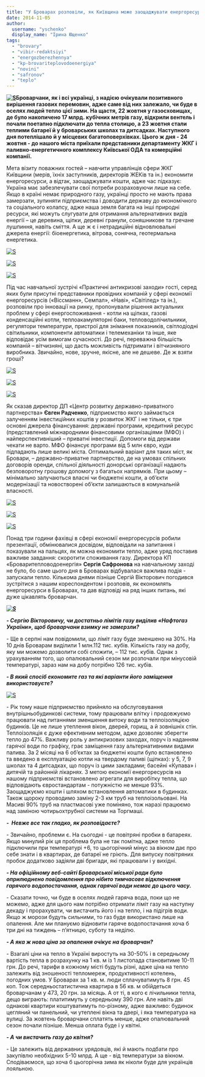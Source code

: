 ```yaml
---
title: "У Броварах розповіли, як Київщина може заощаджувати енергоресурси"
date: 2014-11-05
author: 
  username: "yschenko"
  display_name: "Ірина Ющенко"
tags: 
  - "brovary"
  - "vibir-redaktsiyi"
  - "energozberezhennya"
  - "kp-brovariteplovodoenergiya"
  - "novini"
  - "safronov"
  - "teplo"
---
```


**[![S](https://mpz.brovary.org/wp-content/uploads/2014/11/Energozberezhennya-SAM_1146.jpg)](https://mpz.brovary.org/wp-content/uploads/2014/11/Energozberezhennya-SAM_1146.jpg)Броварчани, як і всі українці, з надією очікували позитивного вирішення газових перемовин, адже саме від них залежало, чи буде в оселях людей тепло цієї зими. На щастя, 22 жовтня у газосховищах, де було накопичено 17 млрд. кубічних метрів газу, відкрили вентель і почали поетапно підключати до тепла столицю, а 23 жовтня стали теплими батареї й у броварських школах та дитсадках. Наступного дня потеплішало й у місцевих багатоповерхівках. Цього ж дня - 24 жовтня - до нашого міста приїхали представники департаменту ЖКГ і паливно-енергетичного комплексу Київської ОДА та комерційні компанії.**

Мета візиту поважних гостей – навчити управлінців сфери ЖКГ Київщини (мерів, їхніх заступників, директорів ЖЕКів та ін.) економити енергоресурси, а відтак, заощаджувати кошти, адже час підказує: Україна має забезпечувати свої потреби розраховуючи лише на себе. Якщо в країні немає природного газу, українці просто не мають права замерзати, зупиняти підприємства і доводити державу до економічного та соціального колапсу, адже наша земля багата на інші природні ресурси, які можуть слугувати для отримання альтернативних видів енергії – це деревина, щіпки, деревні гранули, соняшникове та гречане лушпиння, навіть сміття. А ще ж є і нетрадиційні відновлювальні джерела енергії: біоенергетика, вітрова, сонячна, геотермальна енергетика.

[![S](https://mpz.brovary.org/wp-content/uploads/2014/11/Energozberezhennya-SAM_1145.jpg)](https://mpz.brovary.org/wp-content/uploads/2014/11/Energozberezhennya-SAM_1145.jpg)

[![S](https://mpz.brovary.org/wp-content/uploads/2014/11/Energozberezhennya-SAM_1151.jpg)](https://mpz.brovary.org/wp-content/uploads/2014/11/Energozberezhennya-SAM_1151.jpg)

[![S](https://mpz.brovary.org/wp-content/uploads/2014/11/Energozberezhennya-SAM_1158.jpg)](https://mpz.brovary.org/wp-content/uploads/2014/11/Energozberezhennya-SAM_1158.jpg)

Під час навчальної зустрічі «Практичні антикризові заходи» гості, серед яких були присутні представники провідних компаній у сфері економії енергоресурсів («Віссманн», Семпал», «Наві», «Світілед» та ін.), розповіли про інновації на ринку, пропонували рішення актуальних проблем у сфері енергоспоживання - котли на щіпках, газові конденсаційні котли, теплоакамуляторні баки, тепловодолічильники, регулятори температури, пристрої для знімання показників, світлодіодні світильники, компоненти автоматики і телемеханіки та інше, яке відповідає усім вимогам сучасності. До речі, переважна більшість компаній – вітчизняні, що дасть можливість підтримати і вітчизняного виробника. Звичайно, нове, зручне, якісне, але не дешеве. Де ж взяти гроші?

[![S](https://mpz.brovary.org/wp-content/uploads/2014/11/Energozberezhennya-SAM_1146.jpg)](https://mpz.brovary.org/wp-content/uploads/2014/11/Energozberezhennya-SAM_1146.jpg)

[![S](https://mpz.brovary.org/wp-content/uploads/2014/11/Energozberezhennya-SAM_1160.jpg)](https://mpz.brovary.org/wp-content/uploads/2014/11/Energozberezhennya-SAM_1160.jpg)

[![S](https://mpz.brovary.org/wp-content/uploads/2014/11/Energozberezhennya-SAM_1157.jpg)](https://mpz.brovary.org/wp-content/uploads/2014/11/Energozberezhennya-SAM_1157.jpg)

Як сказав директор ДП «Центр розвитку державно-приватного партнерства» **Євген Радченко**, підприємство якого займається залученням інвестиційних коштів у розвиток ЖКГ і не тільки, є три основні джерела фінансування: державні програми, кредитний ресурс (представлений міжнародними фінансовими організаціями (МФО) і найперспективніший – приватні інвестиції. Допомоги від держави чекати не варто. МФО фінансує програми від 5 млн євро, куди підпадають лише великі міста. Оптимальний варіант для таких міст, як Бровари, – державно-приватне партнерство, де на умовах спільних договорів оренди, спільної діяльності донорські організації надають безповоротну грошову допомогу з багатьох напрямків. При цьому – мінімально залучаються власні чи бюджетні кошти, а об’єкти модернізації та новостворені об’єкти залишаються в комунальній власності.

[![S](https://mpz.brovary.org/wp-content/uploads/2014/11/Energozberezhennya-SAM_1170.jpg)](https://mpz.brovary.org/wp-content/uploads/2014/11/Energozberezhennya-SAM_1170.jpg)

[![S](https://mpz.brovary.org/wp-content/uploads/2014/11/Energozberezhennya-SAM_1161.jpg)](https://mpz.brovary.org/wp-content/uploads/2014/11/Energozberezhennya-SAM_1161.jpg)

[![S](https://mpz.brovary.org/wp-content/uploads/2014/11/Energozberezhennya-SAM_1163.jpg)](https://mpz.brovary.org/wp-content/uploads/2014/11/Energozberezhennya-SAM_1163.jpg)

Понад три години фахівці в сфері економії енергоресурсів робили презентації, обмінювалися досвідом, відповідали на запитання і показували на пальцях, як можна економити тепло, адже уряд поставив важливе завдання: скоротити споживання газу. Директора КП «Броваритепловодоенергія» **Сергія Сафронова** на навчальному заході не було, бо саме цього дня в Броварах відбувалася важлива подія - запускали тепло. Кількома днями пізніше Сергій Вікторович погодився зустрітися з нашим кореспондентом і розповів, як економлять енергоресурси в Броварах, та дав відповіді на ряд інших питань, які дуже цікавлять броварчан.

**_[![S](https://mpz.brovary.org/wp-content/uploads/2014/11/Energozberezhennya-SAM_1174.jpg)](https://mpz.brovary.org/wp-content/uploads/2014/11/Energozberezhennya-SAM_1174.jpg)_**

**_\- Сергію Вікторовичу, чи достатньо лімітів газу виділив «Нафтогаз України», щоб броварчани взимку не замерзли?_**

\- Ще в серпні нам повідомили, що ліміт газу буде зменшено на 30%. На 10 днів Броварам виділили 1 млн.112 тис. кубів. Кількість газу на добу, яку ми можемо дозволити собі спожити, – 112 тис. кубів. Однак з урахуванням того, що опалювальний сезон ми розпочали при мінусовій температурі, зараз нам на добу потрібно 126 тис. кубів.

**_\- В який спосіб економите газ та які варіанти його заміщення використовуєте?_**

[![S](https://mpz.brovary.org/wp-content/uploads/2014/11/Energozberezhennya-SAM_1178.jpg)](https://mpz.brovary.org/wp-content/uploads/2014/11/Energozberezhennya-SAM_1178.jpg)

\- Рік тому наше підприємство прийняло на обслуговування внутрішньобудинкові системи, тому працювали влітку і продовжуємо працювати над питаннями зменшення витоку води та теплоізоляцією будинків. Це не лише утеплення вікон, дверей, горищ, а й зовнішніх стін. Теплоізоляція є дуже ефективним методом, адже дозволяє зберегти тепло до 47%. Важливу роль у антикризових заходах, поруч із наданням гарячої води по графіку, грає заміщення газу альтернативними видами палива. За 2 місяці на 6 об’єктах за бюджетні кошти було встановлено та введено в експлуатацію котли на твердому паливі (щіпках): у 5, 7, 9 школах та 4 дитсадках, що поруч із цими закладами; басейні «Купава» і дитячій та районній лікарнях. З метою економії енергоресурсів на нашому підприємстві встановлено агрегати для виробітку тепла, що відповідають євростандартам - потужністю не менше 93%. Заощаджуємо кошти і шляхом встановлення автоматики в будинках. Також щороку проводимо заміну 2-3 км труб на теплоізольовані. На Масиві 90% труб на пластмасові уже поміняно, тож наразі працюємо над заміною чотирьохтрубної системи на Торгмаші.

**_\-  Невже все так гладко, як розповідаєте?_**

\- Звичайно, проблеми є. На сьогодні - це повітряні пробки в батареях. Якщо минулий рік ця проблема була не так помітна, адже тепло підключили при температурі +6, то цьогорічний мінус за вікном дає про себе знати і в квартирах, де батареї не гріють. Для випуску повітряних пробок додатково задіяли дві бригади, які працювали і у вихідні.

_**\- На офіційному веб-сайті Броварської міської ради було оприлюднено повідомлення про нібито тимчасове відключення гарячого водопостачання, однак гарячої води немає до цього часу.**_

\- Сказати точно, чи буде в оселях людей гаряча вода, поки що не можемо, адже для цього нам потрібно отримати ліміт газу на наступну декаду і прорахувати, чи вистачить його і на тепло, і на підігрів води. Якщо ж морози будуть сильними, то газ буде використано лише на опалення. Але ми плануємо відновити гаряче водопостачання хоча б три дні на тиждень – п’ятницю, суботу та неділю.

**_\- А яка ж нова ціна за опалення очікує на броварчан?_**

\- Взагалі ціни на тепло в Україні виростуть на 30-50% і в середньому вартість тепла в розрахунку на 1 кв. м із 1 листопада становитиме 10-11 грн. До речі, тарифи в кожному місті будуть різні, адже ціна на тепло залежить від зношеності тепломереж, продуктивності котелень, погодних умов. У Броварах за 1 кв. м. люди сплачуватимуть 8 грн. 45 коп. Тож середньостатистична квартира в 56 кв. м обійдеться броварчанам у 473, 20 грн. за місяць. А от ті, в кого є лічильники тепла, дещо виграють: платитимуть у середньому 390 грн. Але навіть дві однакові квартири коштуватимуть по-різному, адже важливо: будинок цегляний чи панельний, чи утеплені вікна та двері, і яка температура на вулиці. За жовтень броварчани сплатять менше, адже опалювальний сезон почали пізніше. Менша оплата буде і у квітні.

**_\- А чи вистачить газу до квітня?_**

\- Це залежить від державних урядовців, які й мають подбати про закупівлю необхідних 5-10 млрд. А ще - від температури за вікном. Сподіваємося, що хоча б цьогорічна зима як ніколи буде для українців лояльною.
